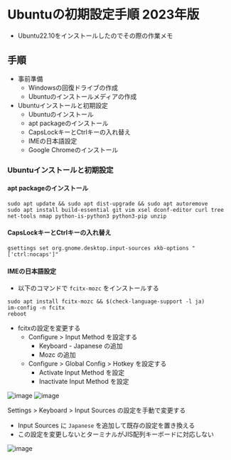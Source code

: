 # Ubuntuの初期設定手順 2023年版

- Ubuntu22.10をインストールしたのでその際の作業メモ

## 手順

- 事前準備
  - Windowsの回復ドライブの作成
  - Ubuntuのインストールメディアの作成
- Ubuntuインストールと初期設定
  - Ubuntuのインストール
  - apt packageのインストール
  - CapsLockキーとCtrlキーの入れ替え
  - IMEの日本語設定
  - Google Chromeのインストール

### Ubuntuインストールと初期設定

#### apt packageのインストール

```
sudo apt update && sudo apt dist-upgrade && sudo apt autoremove
sudo apt install build-essential git vim xsel dconf-editor curl tree net-tools nmap python-is-python3 python3-pip unzip
```

#### CapsLockキーとCtrlキーの入れ替え

```
gsettings set org.gnome.desktop.input-sources xkb-options "['ctrl:nocaps']"
```

#### IMEの日本語設定

- 以下のコマンドで `fcitx-mozc` をインストールする

```
sudo apt install fcitx-mozc && $(check-language-support -l ja)
im-config -n fcitx 
reboot
```

- fcitxの設定を変更する
  - Configure > Input Method を設定する
    - Keyboard - Japanese の追加
    - Mozc の追加
  - Configure > Global Config > Hotkey を設定する
    - Activate Input Method を設定
    - Inactivate Input Method を設定
    
![image](https://user-images.githubusercontent.com/15353515/209463108-38beb08f-7202-4854-87bc-c383a44d339f.png)
![image](https://user-images.githubusercontent.com/15353515/209463170-61ee2fba-87f1-414e-b946-d0a8fb23ec5f.png)


Settings > Keyboard > Input Sources の設定を手動で変更する
  - Input Sources に `Japanese` を追加して既存の設定を置き換える 
  - この設定を変更しないとターミナルがJIS配列キーボードに対応しない

![image](https://user-images.githubusercontent.com/15353515/209462931-40a52df6-8345-4d9b-8bfa-a4267f5ccfce.png)


